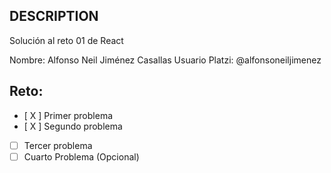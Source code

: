 ## DESCRIPTION

Solución al reto 01 de React

Nombre: Alfonso Neil Jiménez Casallas
Usuario Platzi: @alfonsoneiljimenez

## Reto:
  - [ X ] Primer problema
  - [ X ] Segundo problema
  - [ ] Tercer problema
  - [ ] Cuarto Problema (Opcional)
